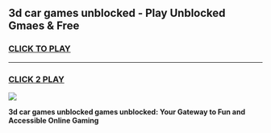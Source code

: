 
## 3d car games unblocked - Play Unblocked Gmaes & Free
<h3>
<a href="https://premium.freeplayer.one?title=3d_car_games_unblocked&ref=19F">CLICK TO PLAY</a></h3>
<hr>

<h3>
<a href="https://premium.freeplayer.one?title=3d_car_games_unblocked&ref=19F">CLICK 2 PLAY</a>
  
</h3>

<a href="https://premium.freeplayer.one?title=3d_car_games_unblocked&ref=19F/"><img src="https://clearcache.store/games.png"></a>


**3d car games unblocked games unblocked: Your Gateway to Fun and Accessible Online Gaming**
